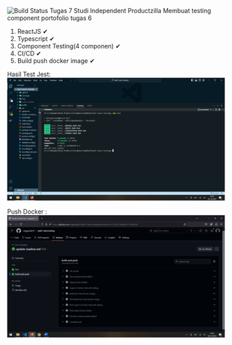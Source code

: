 ![Build Status](https://github.com/enggardyh57/task7-react-testing/actions/workflows/main.yml/badge.svg)
Tugas 7 Studi Independent Productzilla
Membuat testing component portofolio tugas  6
 
1.	ReactJS ✔
2.	Typescript ✔
3.	Component Testing(4 componen) ✔
4.	CI/CD ✔
5. 	Build push docker image  ✔


Hasil Test Jest:
![Test Jest](img/test.png)

Push Docker :
![Test Jest](img/docker.png)
